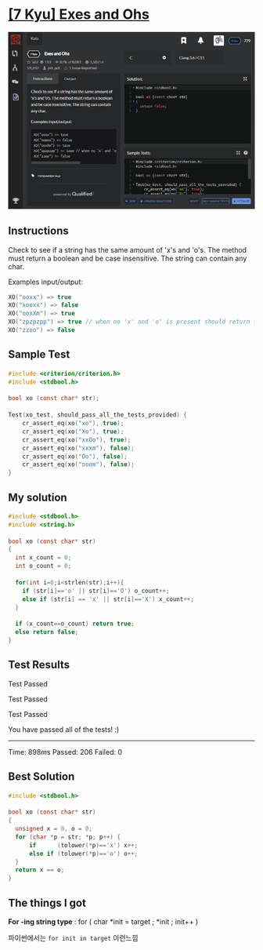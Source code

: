 # [[7 Kyu] Exes and Ohs](https://www.codewars.com/kata/55908aad6620c066bc00002a/train/c)

![image](./Problem.png)


## Instructions

Check to see if a string has the same amount of 'x's and 'o's. The method must return a boolean and be case insensitive. The string can contain any char.

Examples input/output:

```c
XO("ooxx") => true
XO("xooxx") => false
XO("ooxXm") => true
XO("zpzpzpp") => true // when no 'x' and 'o' is present should return true
XO("zzoo") => false
```



## Sample Test

```c
#include <criterion/criterion.h>
#include <stdbool.h>

bool xo (const char* str);

Test(xo_test, should_pass_all_the_tests_provided) {
    cr_assert_eq(xo("xo"), true);
    cr_assert_eq(xo("Xo"), true);
    cr_assert_eq(xo("xxOo"), true);
    cr_assert_eq(xo("xxxm"), false);
    cr_assert_eq(xo("Oo"), false);
    cr_assert_eq(xo("ooom"), false);
}
```



## My solution

```c
#include <stdbool.h>
#include <string.h>

bool xo (const char* str)
{
  int x_count = 0;
  int o_count = 0;
  
  for(int i=0;i<strlen(str);i++){
    if (str[i]=='o' || str[i]=='O') o_count++;
    else if (str[i] == 'x' || str[i]=='X') x_count++;
  }
  
  if (x_count==o_count) return true;
  else return false;
}
```



## Test Results

Test Passed

Test Passed

Test Passed

You have passed all of the tests! :)

---------

Time: 898ms Passed: 206 Failed: 0



## Best Solution

```c
#include <stdbool.h>

bool xo (const char* str)
{
  unsigned x = 0, o = 0;
  for (char *p = str; *p; p++) {
      if      (tolower(*p)=='x') x++;
      else if (tolower(*p)=='o') o++;
  }
  return x == o;
}
```



## The things I got

**For -ing string type** : for ( char *init = target ; *init ; init++ )

파이썬에서는 `for init in target` 이런느낌

